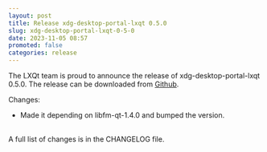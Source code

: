 ```yaml
---
layout: post
title: Release xdg-desktop-portal-lxqt 0.5.0
slug: xdg-desktop-portal-lxqt-0-5-0
date: 2023-11-05 08:57
promoted: false
categories: release
---
```


The LXQt team is proud to announce the release of xdg-desktop-portal-lxqt 0.5.0.
The release can be downloaded from [Github](https://github.com/lxqt/xdg-desktop-portal-lxqt/releases).

Changes:

 * Made it depending on libfm-qt-1.4.0 and bumped the version.

<br/>
A full list of changes is in the CHANGELOG file.
<br/>
